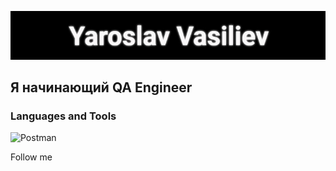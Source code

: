 ![Header](https://github.com/Yavas90/Portfolio-Yaroslav/blob/main/assets/quote-2023-03-15-a8779760f0c62049c45c98f9dc38a81f.jpg)

## Я начинающий QA Engineer

### Languages and Tools
![Postman](https://img.shields.io/badge/-Postman-696969??style=for-the-badge&logo=Postman)

Follow me